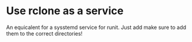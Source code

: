 # Use rclone as a service
An equicalent for a sysstemd service for runit. Just add make sure to add them to the correct directories! 
